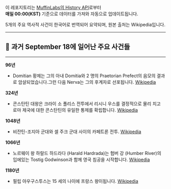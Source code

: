 

이 레포지토리는 [MuffinLabs의 History API](https://history.muffinlabs.com/date)로부터  
**매일 00:00(KST)** 기준으로 데이터를 가져와 자동으로 업데이트됩니다.

5개의 주요 역사적 사건이 한국어로 번역되어 요약되며, 원본 출처는 Wikipedia입니다.

---

## 📅 과거 **September 18**에 일어난 주요 사건들

---
**96년**
- Domitian 황제는 그의 아내 Domitia와 2 명의 Praetorian Prefect의 음모의 결과로 암살되었습니다.그런 다음 Nerva는 그의 후계자로 선포됩니다.  [Wikipedia](https://wikipedia.org/wiki/Domitian)

**324년**
- 콘스탄틴 대왕은 크라이 소 폴리스 전투에서 리시니 우스를 결정적으로 물리 치고 로마 제국에 대한 콘스탄틴의 유일한 통제를 확립합니다.  [Wikipedia](https://wikipedia.org/wiki/Constantine_the_Great)

**1048년**
- 비잔틴-조지아 군대와 셀 주크 군대 사이의 카페트론 전투.  [Wikipedia](https://wikipedia.org/wiki/Battle_of_Kapetron)

**1066년**
- 노르웨이 왕 하랄드 하드라다 (Harald Hardrada)는 험버 강 (Humber River)의 입에있는 Tostig Godwinson과 함께 영국 침공을 시작합니다.  [Wikipedia](https://wikipedia.org/wiki/Harald_Hardrada)

**1180년**
- 필립 아우구스투스는 15 세의 나이에 프랑스 왕이됩니다.  [Wikipedia](https://wikipedia.org/wiki/Philip_Augustus)
